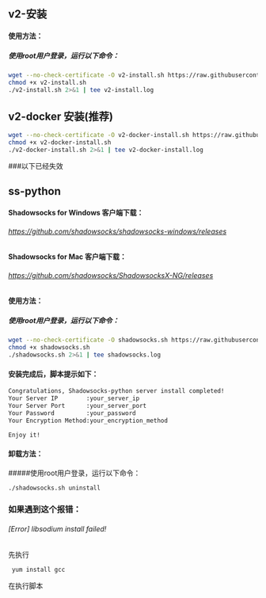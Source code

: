 ## v2-安装
#### 使用方法：
##### 使用root用户登录，运行以下命令：
```sh
wget --no-check-certificate -O v2-install.sh https://raw.githubusercontent.com/tuntron/ss-python/master/v2-install.sh
chmod +x v2-install.sh
./v2-install.sh 2>&1 | tee v2-install.log
```

## v2-docker 安装(推荐)
```sh
wget --no-check-certificate -O v2-docker-install.sh https://raw.githubusercontent.com/tuntron/ss-python/master/v2-docker-install.sh
chmod +x v2-docker-install.sh
./v2-docker-install.sh 2>&1 | tee v2-docker-install.log
```

###以下已经失效


## ss-python
#### Shadowsocks for Windows 客户端下载：
###### https://github.com/shadowsocks/shadowsocks-windows/releases

#### Shadowsocks for Mac 客户端下载：
###### https://github.com/shadowsocks/ShadowsocksX-NG/releases


#### 使用方法：
##### 使用root用户登录，运行以下命令：
```sh
wget --no-check-certificate -O shadowsocks.sh https://raw.githubusercontent.com/tuntron/ss-python/master/shadowsocks.sh
chmod +x shadowsocks.sh
./shadowsocks.sh 2>&1 | tee shadowsocks.log
```
#### 安装完成后，脚本提示如下：
```sh
Congratulations, Shadowsocks-python server install completed!
Your Server IP        :your_server_ip
Your Server Port      :your_server_port
Your Password         :your_password
Your Encryption Method:your_encryption_method

Enjoy it!
```
#### 卸载方法：
#####使用root用户登录，运行以下命令：
```sh
./shadowsocks.sh uninstall
```
### 如果遇到这个报错：
###### [Error] libsodium install failed!
先执行
```sh
 yum install gcc
```
在执行脚本
